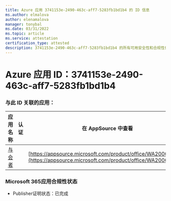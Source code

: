```yaml
---
title: Azure 应用 3741153e-2490-463c-aff7-5283fb1bd1b4 的 ID 信息
ms.author: elmalova
author: elenamalova
manager: tonybal
ms.date: 03/31/2022
ms.topic: article
ms.service: attestation
certification_type: attested
description: 3741153e-2490-463c-aff7-5283fb1bd1b4 的所有可用安全性和合规性信息。
---
```

# <a name="azure-app-id-3741153e-2490-463c-aff7-5283fb1bd1b4"></a>Azure 应用 ID：3741153e-2490-463c-aff7-5283fb1bd1b4


### <a name="apps-associated-with-this-id"></a>与此 ID 关联的应用：
| **应用名称** | **认证** | **在 AppSource 中查看** |
|--------------|---------------|-----------------------|
| [与会者](../forward/WA200003856.md) |  | [https://appsource.microsoft.com/product/office/WA200003856](https://appsource.microsoft.com/product/office/WA200003856) |

### <a name="microsoft-365-app-compliance-status"></a>Microsoft 365应用合规性状态
- Publisher证明状态：已完成
